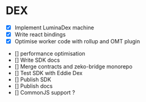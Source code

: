 # DEX

- [x] Implement LuminaDex machine
- [x] Write react bindings
- [x] Optimise worker code with rollup and OMT plugin
- [] performance optimisation
- [] Write SDK docs
- [] Merge contracts and zeko-bridge monorepo
- [] Test SDK with Eddie Dex
- [] Publish SDK
- [] Publish docs
- [] CommonJS support ?
